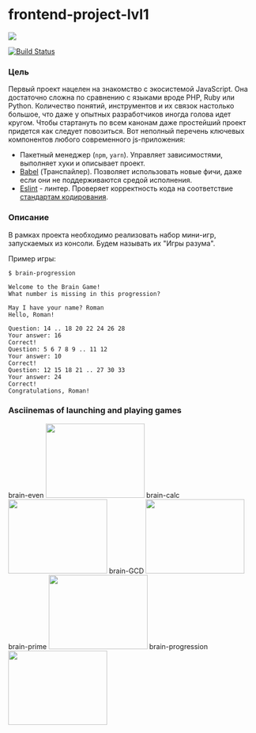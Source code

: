 # frontend-project-lvl1


<a href="https://codeclimate.com/github/steshi/frontend-project-lvl1/maintainability"><img src="https://api.codeclimate.com/v1/badges/6a9a5481b553a6d01021/maintainability" /></a>

[![Build Status](https://travis-ci.org/steshi/frontend-project-lvl1.svg?branch=master)](https://travis-ci.org/steshi/frontend-project-lvl1)

<div class="card-body p-lg-4 p-xl-5">
<h3>Цель</h3>

<p>Первый проект нацелен на знакомство с экосистемой JavaScript. Она достаточно сложна по сравнению с языками вроде PHP, Ruby или Python. Количество понятий, инструментов и их связок настолько большое, что даже у опытных разработчиков иногда голова идет кругом. Чтобы стартануть по всем канонам даже простейший проект придется как следует повозиться. Вот неполный перечень ключевых компонентов любого современного js-приложения:</p>

<ul>
<li>Пакетный менеджер (<code>npm</code>, <code>yarn</code>). Управляет зависимостями, выполняет хуки и описывает проект.</li>
<li><a href="https://babeljs.io/" target="_blank">Babel</a> (Транспайлер). Позволяет использовать новые фичи, даже если они не поддерживаются средой исполнения.</li>
<li><a href="http://eslint.org/" target="_blank">Eslint</a> - линтер. Проверяет корректность кода на соответствие <a href="https://github.com/airbnb/javascript" target="_blank">стандартам кодирования</a>.</li>
</ul>

<h3>Описание</h3>

<p>В рамках проекта необходимо реализовать набор мини-игр, запускаемых из консоли. Будем называть их "Игры разума".</p>

<p>Пример игры:</p>

<pre><code class="sh hljs bash">$ brain-progression

Welcome to the Brain Game!
What number is missing <span class="hljs-keyword">in</span> this progression?

May I have your name? Roman
Hello, Roman!

Question: 14 .. 18 20 22 24 26 28
Your answer: 16
Correct!
Question: 5 6 7 8 9 .. 11 12
Your answer: 10
Correct!
Question: 12 15 18 21 .. 27 30 33
Your answer: 24
Correct!
Congratulations, Roman!
</code></pre>

</div>
<h3>Asciinemas of launching and playing games</h3>

brain-even <a href="https://asciinema.org/a/267960" target="_blank"><img src="https://asciinema.org/a/267960.svg" width="200" height="150"/></a>
brain-calc <a href="https://asciinema.org/a/267961" target="_blank"><img src="https://asciinema.org/a/267961.svg" width="200" height="150"/></a>
brain-GCD <a href="https://asciinema.org/a/267964" target="_blank"><img src="https://asciinema.org/a/267964.svg" width="200" height="150"/></a>
brain-prime <a href="https://asciinema.org/a/267965" target="_blank"><img src="https://asciinema.org/a/267965.svg" width="200" height="150"/></a>
brain-progression <a href="https://asciinema.org/a/267969" target="_blank"><img src="https://asciinema.org/a/267969.svg" width="200" height="150"/></a>
